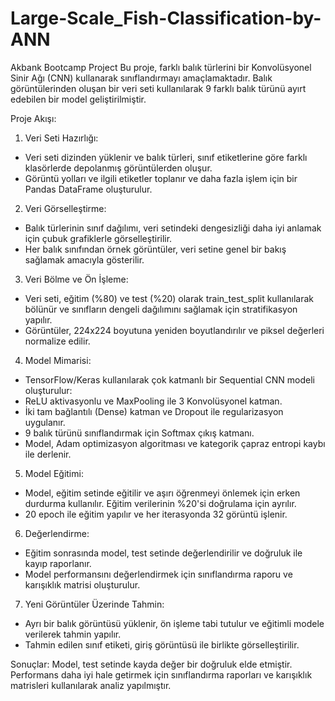 # Large-Scale_Fish-Classification-by-ANN
Akbank Bootcamp Project
Bu proje, farklı balık türlerini bir Konvolüsyonel Sinir Ağı (CNN) kullanarak sınıflandırmayı amaçlamaktadır. Balık görüntülerinden oluşan bir veri seti kullanılarak 9 farklı balık türünü ayırt edebilen bir model geliştirilmiştir.

Proje Akışı:
1. Veri Seti Hazırlığı:
- Veri seti dizinden yüklenir ve balık türleri, sınıf etiketlerine göre farklı klasörlerde depolanmış görüntülerden oluşur.
- Görüntü yolları ve ilgili etiketler toplanır ve daha fazla işlem için bir Pandas DataFrame oluşturulur.

2. Veri Görselleştirme:
- Balık türlerinin sınıf dağılımı, veri setindeki dengesizliği daha iyi anlamak için çubuk grafiklerle görselleştirilir.
- Her balık sınıfından örnek görüntüler, veri setine genel bir bakış sağlamak amacıyla gösterilir.

3. Veri Bölme ve Ön İşleme:
- Veri seti, eğitim (%80) ve test (%20) olarak train_test_split kullanılarak bölünür ve sınıfların dengeli dağılımını sağlamak için stratifikasyon yapılır.
- Görüntüler, 224x224 boyutuna yeniden boyutlandırılır ve piksel değerleri normalize edilir.

4. Model Mimarisi:
- TensorFlow/Keras kullanılarak çok katmanlı bir Sequential CNN modeli oluşturulur:
- ReLU aktivasyonlu ve MaxPooling ile 3 Konvolüsyonel katman.
- İki tam bağlantılı (Dense) katman ve Dropout ile regularizasyon uygulanır.
- 9 balık türünü sınıflandırmak için Softmax çıkış katmanı.
- Model, Adam optimizasyon algoritması ve kategorik çapraz entropi kaybı ile derlenir.

5. Model Eğitimi:
- Model, eğitim setinde eğitilir ve aşırı öğrenmeyi önlemek için erken durdurma kullanılır. Eğitim verilerinin %20'si doğrulama için ayrılır.
- 20 epoch ile eğitim yapılır ve her iterasyonda 32 görüntü işlenir.

6. Değerlendirme:
- Eğitim sonrasında model, test setinde değerlendirilir ve doğruluk ile kayıp raporlanır.
- Model performansını değerlendirmek için sınıflandırma raporu ve karışıklık matrisi oluşturulur.

7. Yeni Görüntüler Üzerinde Tahmin:
- Ayrı bir balık görüntüsü yüklenir, ön işleme tabi tutulur ve eğitimli modele verilerek tahmin yapılır.
- Tahmin edilen sınıf etiketi, giriş görüntüsü ile birlikte görselleştirilir.

Sonuçlar:
Model, test setinde kayda değer bir doğruluk elde etmiştir. Performans daha iyi hale getirmek için sınıflandırma raporları ve karışıklık matrisleri kullanılarak analiz yapılmıştır.
